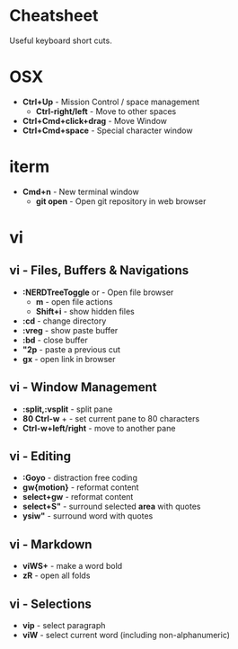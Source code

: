 # Cheatsheet

Useful keyboard short cuts.

# OSX

* **Ctrl+Up** - Mission Control / space management
  * **Ctrl-right/left** - Move to other spaces 
* **Ctrl+Cmd+click+drag** - Move Window
* **Ctrl+Cmd+space** - Special character window

# iterm

* **Cmd+n** - New terminal window
  * **git open** - Open git repository in web browser

# vi

## vi - Files, Buffers & Navigations

* **:NERDTreeToggle** or **<F7>** - Open file browser
  * **m** - open file actions
  * **Shift+i** - show hidden files
* **:cd** - change directory
* **:vreg** - show paste buffer
* **:bd** - close buffer
* **"2p** - paste a previous cut
* **gx** - open link in browser

## vi - Window Management

* **:split,:vsplit** - split pane
* **80 Ctrl-w** + - set current pane to 80 characters
* **Ctrl-w+left/right** - move to another pane

## vi - Editing 

* **:Goyo** - distraction free coding
* **gw{motion}** - reformat content
* **select+gw** - reformat content
* **select+S"** - surround selected **area** with quotes
* **ysiw"** - surround word with quotes

## vi - Markdown

* **viWS+** - make a word bold 
* **zR** - open all folds

## vi - Selections

* **vip** - select paragraph
* **viW** - select current word (including non-alphanumeric) 
